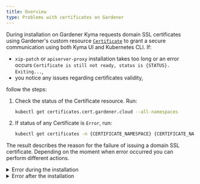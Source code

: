 ```yaml
---
title: Overview
type: Problems with certificates on Gardener
---
```


During installation on Gardener Kyma requests domain SSL certificates using Gardener's custom resource [`Certificate`](https://gardener.cloud/050-tutorials/content/howto/x509_certificates/#request-a-certificate-via-certificate) to grant a secure communication using both Kyma UI and Kubernetes CLI. If:

- `xip-patch` or `apiserver-proxy` installation takes too long or an error occurs `Certificate is still not ready, status is {STATUS}. Exiting...`,
- you notice any issues regarding certificates validity,

follow the steps:

1. Check the status of the Certificate resource. Run:

    ```bash
    kubectl get certificates.cert.gardener.cloud --all-namespaces
    ```

2. If status of any Certificate is `Error`, run:

    ```bash
    kubectl get certificates -n {CERTIFICATE_NAMESPACE} {CERTIFICATE_NAME} -o jsonpath='{ .status.message }'
    ```

The result describes the reason for the failure of issuing a domain SSL certificate. Depending on the moment when error occurred you can perform different actions.

<div tabs>
  <details>
  <summary>
  Error during the installation
  </summary>

1. Make sure the domain name provided in `net-global-overrides` ConfigMap is proper and it meets the Gardener requirements
2. Check if service `istio-ingressgateway` in namespace `istio-system` contains proper annotations:

    ```bash
    dns.gardener.cloud/class=garden'
    dns.gardener.cloud/dnsnames=*.{DOMAIN}
    ```
3. Check if service `apiserver-proxy-ssl` in namespace `kyma-system` contains proper annotations:
    
    ```bash
    dns.gardener.cloud/class=garden
    dns.gardener.cloud/dnsnames=apiserver.{DOMAIN}
    ```

  </details>
  <details>
  <summary>
  Error after the installation
  </summary>

You can create a new Certificate resource applying suggestions from the error message to request a new domain SSL certificate. Follow these steps:

1. Make sure the secret connected to the Certificate resource is not present on the cluster. To find its name and namespace, run:

    ```bash
    kubectl get certificates -n {CERTIFICATE_NAMESPACE} {CERTIFICATE_NAME} -o jsonpath='{ .spec.secretRef }'
    ```

2. Delete the incorrect Certificate from the cluster.

3. Apply fixed Certificate.

  </details>
</div>
